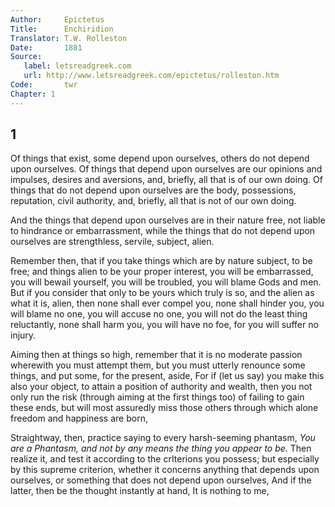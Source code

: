 ```yaml
---
Author:     Epictetus  
Title:      Enchiridion  
Translator: T.W. Rolleston  
Date:       1881  
Source:
   label: letsreadgreek.com
   url: http://www.letsreadgreek.com/epictetus/rolleston.htm
Code:       twr  
Chapter: 1
---
```

##  1

Of things that exist, some depend upon ourselves, others do not depend upon
ourselves. Of things that depend upon ourselves are our opinions and impulses,
desires and aversions, and, briefly, all that is of our own doing. Of things
that do not depend upon ourselves are the body, possessions, reputation, civil
authority, and, briefly, all that is not of our own doing.

And the things that depend upon ourselves are in their nature free, not liable
to hindrance or embarrassment, while the things that do not depend upon
ourselves are strengthless, servile, subject, alien.

Remember then, that if you take things which are by nature subject, to be free;
and things alien to be your proper interest, you will be embarrassed, you will
bewail yourself, you will be troubled, you will blame Gods and men. But if you
consider that only to be yours which truly is so, and the alien as what it is,
alien, then none shall ever compel you, none shall hinder you, you will blame
no one, you will accuse no one, you will not do the least thing reluctantly,
none shall harm you, you will have no foe, for you will suffer no injury.

Aiming then at things so high, remember that it is no moderate passion
wherewith you must attempt them, but you must utterly renounce some things, and
put some, for the present, aside, For if (let us say) you make this also your
object, to attain a position of authority and wealth, then you not only run the
risk (through aiming at the first things too) of failing to gain these ends,
but will most assuredly miss those others through which alone freedom and
happiness are born,

Straightway, then, practice saying to every harsh-seeming phantasm, *You are a
Phantasm, and not by any means the thing you appear to be.* Then realize it,
and test it according to the crIterions you possess; but especially by this
supreme criterion, whether it concerns anything that depends upon ourselves, or
something that does not depend upon ourselves, And if the latter, then be the
thought instantly at hand, It is nothing to me,


